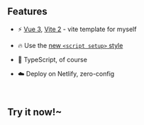 
## Features

- ⚡️ [Vue 3](https://github.com/vuejs/vue-next), [Vite 2](https://github.com/vitejs/vite) - vite template for myself

- 🔥 Use the [new `<script setup>` style](https://github.com/vuejs/rfcs/pull/227)

<!-- - ✅ Use [Vitest](http://vitest.dev/) for unit and components testing -->

- 🦾 TypeScript, of course

- ☁️ Deploy on Netlify, zero-config


<br>


## Try it now!~
